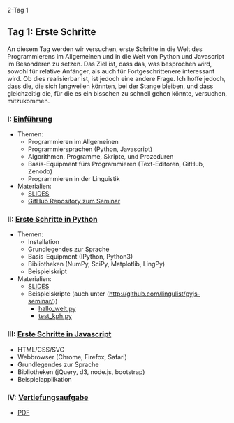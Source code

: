2-Tag 1

## Tag 1: Erste Schritte

An diesem Tag werden wir versuchen, erste Schritte in die Welt des Programmierens im Allgemeinen und in die Welt von Python und Javascript im Besonderen zu setzen. Das Ziel ist, dass das, was besprochen wird, sowohl für relative Anfänger, als auch für Fortgeschrittenere interessant wird. Ob dies realisierbar ist, ist jedoch eine andere Frage. Ich hoffe jedoch, dass die, die sich langweilen könnten, bei der Stange bleiben, und dass gleichzeitig die, für die es ein bisschen zu schnell gehen könnte, versuchen, mitzukommen.

### I: [Einführung](slides/sitzung-1-1.html)

* Themen:
    - Programmieren im Allgemeinen
    - Programmiersprachen (Python, Javascript)
    - Algorithmen, Programme, Skripte, und Prozeduren
    - Basis-Equipment fürs Programmieren (Text-Editoren, GitHub, Zenodo)
    - Programmieren in der Linguistik
* Materialien:
    - [SLIDES](slides/sitzung-1-1.html)
    - [GitHub Repository zum Seminar](http://github.com/lingulist/pyjs-seminar)

### II: [Erste Schritte in Python](slides/sitzung-1-2.html)

* Themen:
    - Installation
    - Grundlegendes zur Sprache
    - Basis-Equipment (IPython, Python3)
    - Bibliotheken (NumPy, SciPy, Matplotlib, LingPy)
    - Beispielskript
* Materialien:
    - [SLIDES](slides/sitzung-1-2.html)
    - Beispielskripte (auch unter (http://github.com/lingulist/pyjs-seminar/))
        - [hallo_welt.py](https://github.com/LinguList/pyjs-seminar/blob/master/website/code/hallo_welt.py)
        - [test_kph.py](https://github.com/LinguList/pyjs-seminar/blob/master/website/code/test_kph.py)

### III: [Erste Schritte in Javascript](slides/sitzung-1-3.html)

- HTML/CSS/SVG
- Webbrowser (Chrome, Firefox, Safari)
- Grundlegendes zur Sprache
- Bibliotheken (jQuery, d3, node.js, bootstrap)
- Beispielapplikation

### IV: [Vertiefungsaufgabe](slides/sitzung-1-4.pdf)

- [PDF](pdf/sitzung-1-4.pdf)


